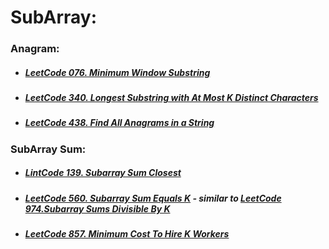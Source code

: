 # SubArray:

### Anagram:
+ ##### [LeetCode 076. Minimum Window Substring](/src/leetcode/p051to100/LeetCode076MinimumWindowSubstring.java)
+ ##### [LeetCode 340. Longest Substring with At Most K Distinct Characters](/src/leetcode/p301to350/LeetCode340LongestSubstringWithAtMostKDistinctCharacters.java)
+ ##### [LeetCode 438. Find All Anagrams in a String](/src/leetcode/p401to450/LeetCode438FindAllAnagramsInAString.java)

### SubArray Sum:
+ ##### [LintCode 139. Subarray Sum Closest](/src/jiuzhang/c6/arraylist/M139SubarraySumCloset.java)
+ ##### [LeetCode 560. Subarray Sum Equals K](/src/leetcode/p551to600/LeetCode560SubarraySumEqualsK.java) - similar to [LeetCode 974.Subarray Sums Divisible By K](/src/leetcode/p951to1000/LeetCode974SubarraySumsDivisibleByK.java)

+ ##### [LeetCode 857. Minimum Cost To Hire K Workers](/src/leetcode/p851to900/LeetCode857MinimumCostToHireKWorkers.java)
